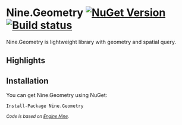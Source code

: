 # Nine.Geometry [![NuGet Version](http://img.shields.io/nuget/v/Nine.Geometry.svg)](https://www.nuget.org/packages/Nine.Geometry) [![Build status](https://ci.appveyor.com/api/projects/status/6iaponb4sl4hilyu/branch/master?svg=true)](https://ci.appveyor.com/project/yufeih/nine-Geometry/branch/master)
Nine.Geometry is lightweight library with geometry and spatial query. 

## Highlights

## Installation
You can get Nine.Geometry using NuGet:
```
Install-Package Nine.Geometry
```

_<sup>Code is based on [Engine Nine](https://github.com/studio-nine/Nine).<sup>_
